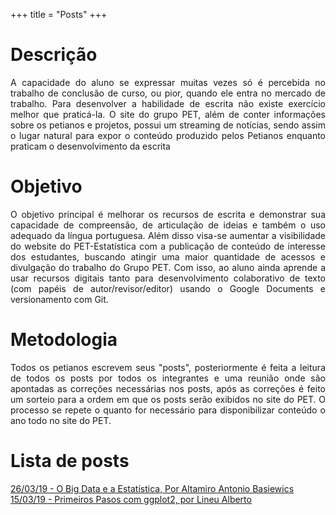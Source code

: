 +++
title = "Posts"
+++

# Descrição

<p align="justify">A capacidade do aluno se expressar muitas vezes só é 
percebida no trabalho de conclusão de curso, ou pior, quando ele entra no 
mercado de trabalho. Para desenvolver a habilidade de escrita não existe 
exercício melhor que praticá-la. O site do grupo PET, além de conter 
informações sobre os petianos e projetos, possui um streaming de notícias, 
sendo assim o lugar natural para expor o conteúdo produzido pelos Petianos 
enquanto praticam o desenvolvimento da escrita</p>

# Objetivo

<p align="justify">O objetivo principal é melhorar os recursos de escrita 
e demonstrar sua capacidade de compreensão, de articulação de ideias e 
também o uso adequado da língua portuguesa. Além disso visa-se aumentar 
a visibilidade do website do PET-Estatística com a publicação de conteúdo 
de interesse dos estudantes, buscando atingir uma maior quantidade de acessos 
e divulgação do trabalho do Grupo PET. Com isso, ao aluno ainda aprende 
a usar recursos digitais tanto para desenvolvimento colaborativo de texto 
(com papéis de autor/revisor/editor) usando o Google Documents e versionamento 
com Git.</p>

# Metodologia

<p align="justify">Todos os petianos escrevem seus "posts", posteriormente
é feita a leitura de todos os posts por todos os integrantes e uma reunião
onde são apontadas as correções necessárias nos posts, após as correções
é feito um sorteio para a ordem em que os posts serão exibidos no site do 
PET. O processo se repete o quanto for necessário para disponibilizar 
conteúdo o ano todo no site do PET.</p>

# Lista de posts 

[26/03/19 - O Big Data e a Estatística, Por Altamiro Antonio Basiewics](../download/postALTAMIRO.html)   
[15/03/19 - Primeiros Pasos com ggplot2, por Lineu Alberto](../download/postLINEU.html)  
 

